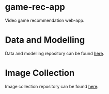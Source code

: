 # game-rec-app
Video game recommendation web-app.

# Data and Modelling
Data and modelling repository can be found [here](https://github.com/MitchellJC/game-rec).

# Image Collection
Image collection repository can be found [here](https://github.com/MitchellJC/game-rec-scrape).